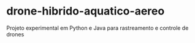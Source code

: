 # drone-hibrido-aquatico-aereo
Projeto experimental em Python e Java para rastreamento e controle de drones
